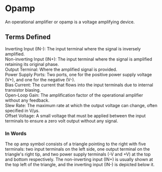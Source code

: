 # Opamp
An operational amplifier or opamp is a voltage amplifying device.
## Terms Defined
Inverting Input (IN-): The input terminal where the signal is inversely amplified. <br />
Non-inverting Input (IN+): The input terminal where the signal is amplified retaining its original phase. <br />
Output Terminal: Where the amplified signal is provided. <br />
Power Supply Ports: Two ports, one for the positive power supply voltage (V+), and one for the negative (V-). <br />
Bias Current: The current that flows into the input terminals due to internal transistor biasing. <br />
Open-Loop Gain: The amplification factor of the operational amplifier without any feedback. <br />
Slew Rate: The maximum rate at which the output voltage can change, often specified in V/µs. <br />
Offset Voltage: A small voltage that must be applied between the input terminals to ensure a zero volt output without any signal.
### In Words
The op amp symbol consists of a triangle pointing to the right with five terminals: two input terminals on the left side, one output terminal on the triangle's right tip, and two power supply terminals (-V and +V) at the top and bottom respectively. The non-inverting input (IN+) is usually shown at the top left of the triangle, and the inverting input (IN-) is depicted below it.